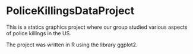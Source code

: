 # PoliceKillingsDataProject

This is a statics graphics project where our group studied various aspects of police killings in the US.

The project was written in R using the library ggplot2.
